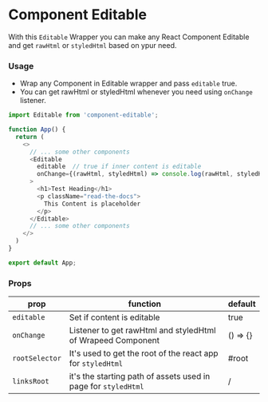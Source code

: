 # Component Editable
With this `Editable` Wrapper you can make any React Component Editable and get `rawHtml` or `styledHtml` based on ypur need.

### Usage
 - Wrap any Component in Editable wrapper and pass `editable` true.
 - You can get rawHtml or styledHtml whenever you need using `onChange` listener.
```js
import Editable from 'component-editable';

function App() {
  return (
    <>
      // ... some other components
      <Editable
        editable  // true if inner content is editable
        onChange={(rawHtml, styledHtml) => console.log(rawHtml, styledHtml)}
      >
        <h1>Test Heading</h1>
        <p className="read-the-docs">
          This Content is placeholder
        </p>
      </Editable>
      // ... some other components
    </>
  )
}

export default App;
```

### Props
| prop | function | default |
|------|----------|---------|
|`editable`|Set if content is editable|true|
|`onChange`|Listener to get rawHtml and styledHtml of Wrapeed Component|() => {}|
|`rootSelector`|It's used to get the root of the react app for `styledHtml` |#root|
|`linksRoot`|it's the starting path of assets used in page for `styledHtml` |/|